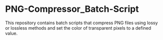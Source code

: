 # PNG-Compressor_Batch-Script
This repository contains batch scripts that compress PNG files using lossy or lossless methods and set the color of transparent pixels to a defined value.
